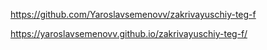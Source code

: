 https://github.com/Yaroslavsemenovv/zakrivayuschiy-teg-f

https://yaroslavsemenovv.github.io/zakrivayuschiy-teg-f/
